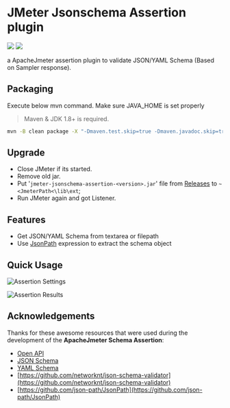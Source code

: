 # JMeter Jsonschema Assertion plugin

![](https://img.shields.io/badge/JMeter-green)
![](https://img.shields.io/badge/release-5.5-green)

a ApacheJmeter assertion plugin to validate JSON/YAML Schema (Based on Sampler response).

## Packaging

Execute below mvn command. Make sure JAVA_HOME is set properly
> Maven & JDK 1.8+ is required.

```bash
mvn -B clean package -X "-Dmaven.test.skip=true -Dmaven.javadoc.skip=true" -s settings.xml
```

## Upgrade

* Close JMeter if its started.
* Remove old jar.
* Put '`jmeter-jsonschema-assertion-<version>.jar`' file from [Releases](https://github.com/kamalyes/jmeter-jsonschema-assertion/releases) to `~<JmeterPath<\lib\ext`;
* Run JMeter again and got Listener.

## Features

* Get JSON/YAML Schema from textarea or filepath
* Use [JsonPath](https://github.com/json-path/JsonPath) expression to extract the schema object

## Quick Usage

![Assertion Settings](https://www.yuyanqing.cn/oss/image-bed/col/jmeter/jmeter-jsonschema-assertion/20220115116559.jpg)

![Assertion Results](https://www.yuyanqing.cn/oss/image-bed/col/jmeter/jmeter-jsonschema-assertion/20220115115625.jpg)

## Acknowledgements

Thanks for these awesome resources that were used during the development of the **ApacheJmeter Schema Assertion**:

* [Open API](https://spec.openapis.org/oas/latest.html#info-object-example)
* [JSON Schema](https://json-schema.org/specification.html)
* [YAML Schema](https://asdf-standard.readthedocs.io/en/1.5.0/schemas/yaml_schema.html#Schema%20Definitions)
* [https://github.com/networknt/json-schema-validator](https://github.com/networknt/json-schema-validator)
* [https://github.com/json-path/JsonPath](https://github.com/json-path/JsonPath)
